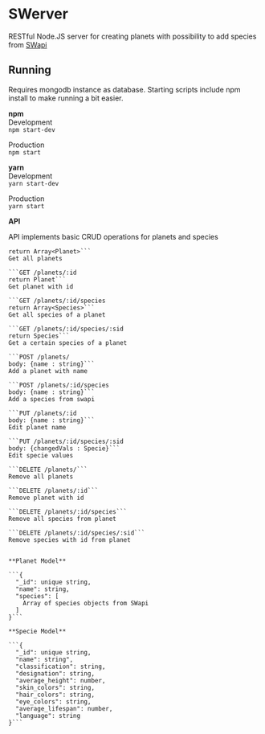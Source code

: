 # SWerver
RESTful Node.JS server for creating planets with possibility to add species from <a href="https://swapi.co/api/">SWapi</a>


## Running

Requires mongodb instance as database.
Starting scripts include npm install to make running a bit easier.

**npm**  
Development  
```npm start-dev```

Production  
```npm start```

**yarn**  
Development  
```yarn start-dev```

Production  
```yarn start```


**API**

API implements basic CRUD operations for planets and species

```GET /planets
return Array<Planet>```
Get all planets

```GET /planets/:id
return Planet```
Get planet with id

```GET /planets/:id/species
return Array<Species>```
Get all species of a planet

```GET /planets/:id/species/:sid
return Species```
Get a certain species of a planet

```POST /planets/
body: {name : string}```
Add a planet with name

```POST /planets/:id/species
body: {name : string}```
Add a species from swapi

```PUT /planets/:id
body: {name : string}```
Edit planet name

```PUT /planets/:id/species/:sid
body: {changedVals : Specie}```
Edit specie values

```DELETE /planets/```
Remove all planets

```DELETE /planets/:id```
Remove planet with id

```DELETE /planets/:id/species```
Remove all species from planet

```DELETE /planets/:id/species/:sid```
Remove species with id from planet


**Planet Model**

```{
  "_id": unique string,
  "name": string,
  "species": [
    Array of species objects from SWapi
  ]
}```

**Specie Model**

```{
  "_id": unique string,
  "name": string",
  "classification": string,
  "designation": string,
  "average_height": number,
  "skin_colors": string,
  "hair_colors": string,
  "eye_colors": string,
  "average_lifespan": number,
  "language": string
}```

